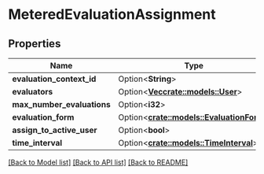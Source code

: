 # MeteredEvaluationAssignment

## Properties

Name | Type | Description | Notes
------------ | ------------- | ------------- | -------------
**evaluation_context_id** | Option<**String**> |  | [optional]
**evaluators** | Option<[**Vec<crate::models::User>**](User.md)> |  | [optional]
**max_number_evaluations** | Option<**i32**> |  | [optional]
**evaluation_form** | Option<[**crate::models::EvaluationForm**](EvaluationForm.md)> |  | [optional]
**assign_to_active_user** | Option<**bool**> |  | [optional]
**time_interval** | Option<[**crate::models::TimeInterval**](TimeInterval.md)> |  | [optional]

[[Back to Model list]](../README.md#documentation-for-models) [[Back to API list]](../README.md#documentation-for-api-endpoints) [[Back to README]](../README.md)



